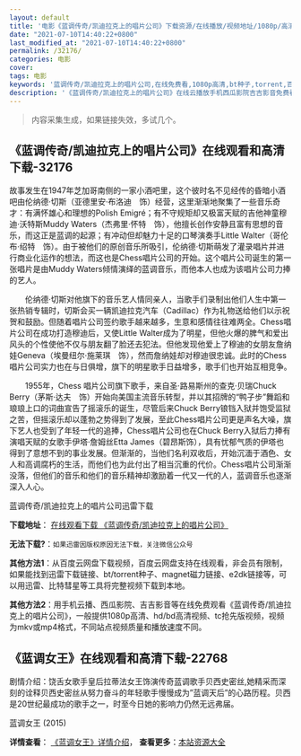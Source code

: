 ```yaml
---
layout: default
title: '电影《蓝调传奇/凯迪拉克上的唱片公司》下载资源/在线播放/视频地址/1080p/高清/蓝光'
date: "2021-07-10T14:40:22+0800"
last_modified_at: "2021-07-10T14:40:22+0800"
permalink: /32176/
categories: 电影
cover:
tags: 电影
keywords: '蓝调传奇/凯迪拉克上的唱片公司,在线免费看,1080p高清,bt种子,torrent,百度云盘,magnet,磁力链,迅雷下载资源'
description: '《蓝调传奇/凯迪拉克上的唱片公司》在线云播放手机西瓜影院吉吉影音免费看，1080p高清bd/hd未删减完整版和tc抢先枪版，mkv/mp4格式，附带bt/torrent种子、magnet/磁力链、百度云盘、网盘资源迅雷下载链接'
---
```


>内容采集生成，如果链接失效，多试几个。


## 《蓝调传奇/凯迪拉克上的唱片公司》在线观看和高清下载-32176

故事发生在1947年芝加哥南侧的一家小酒吧里，这个彼时名不见经传的昏暗小酒吧由伦纳德&middot;切斯（亚德里安&middot;布洛迪　饰）经营，这里渐渐地聚集了一些音乐奇才：有满怀雄心和理想的Polish Emigré；有不守规矩却又极富天赋的吉他神童穆迪&middot;沃特斯Muddy Waters（杰弗里·怀特　饰），他擅长创作安静且富有思想的音乐，而这正是蓝调的起源；有冲动但却魅力十足的口琴演奏手Little Walter（哥伦布·绍特　饰）。由于被他们的原创音乐所吸引，伦纳德·切斯萌发了灌录唱片并进行商业化运作的想法，而这也是Chess唱片公司的开始。这个唱片公司诞生的第一张唱片是由Muddy Waters倾情演绎的蓝调音乐，而他本人也成为该唱片公司力捧的艺人。</p>　　伦纳德&middot;切斯对他旗下的音乐艺人情同亲人，当歌手们录制出他们人生中第一张热销专辑时，切斯会买一辆凯迪拉克汽车（Cadillac）作为礼物送给他们以示祝贺和鼓励。但随着唱片公司签约歌手越来越多，生意和感情往往难两全。Chess唱片公司在成功打造穆迪后，又使Little Walter成为了明星，但他火爆的脾气和爱出风头的个性使他不仅与朋友翻了脸还去犯法。但他发现他爱上了穆迪的女朋友詹纳娃Geneva（埃曼纽尔&middot;施莱琪　饰），然而詹纳娃却对穆迪很忠诚。此时的Chess唱片公司实力也在与日俱增，旗下的明星歌手日益增多，歌手们也开始互相竞争。</p>　　1955年，Chess 唱片公司旗下歌手，来自圣·路易斯州的查克&middot;贝瑞Chuck Berry（茅斯&middot;达夫　饰）开始向美国主流音乐转型，并以其招牌的&ldquo;鸭子步&rdquo;舞蹈和琅琅上口的词曲宣告了摇滚乐的诞生，尽管后来Chuck Berry锒铛入狱并饱受监狱之苦，但摇滚乐却以蓬勃之势得到了发展，至此Chess唱片公司更是声名大噪，旗下艺人也受到了年轻一代的追捧，Chess唱片公司也在Chuck Berry入狱后力捧有演唱天赋的女歌手伊塔·詹姆丝Etta James（碧昂斯饰），具有忧郁气质的伊塔也得到了意想不到的事业发展。但渐渐的，当他们名利双收后，开始沉湎于酒色、女人和高调腐朽的生活，而他们也为此付出了相当沉重的代价。Chess唱片公司渐渐没落，但他们的音乐和他们的音乐精神却激励着一代又一代的人，蓝调音乐也逐渐深入人心。</p>


蓝调传奇/凯迪拉克上的唱片公司迅雷下载

**下载地址**： [在线观看下载 《蓝调传奇/凯迪拉克上的唱片公司》](https://www.993dy.com//vod-detail-id-16519.html) 


**无法下载?**：`如果迅雷因版权原因无法下载，关注微信公众号 `

**其他方法1**：从百度云网盘下载视频，百度云网盘支持在线观看，非会员有限制，如果能找到迅雷下载链接、bt/torrent种子、magnet磁力链接、e2dk链接等，可以用迅雷、比特彗星等工具将完整视频下载到本地。

**其他方法2**：用手机云播、西瓜影院、吉吉影音等在线免费观看《蓝调传奇/凯迪拉克上的唱片公司》，一般提供1080p高清、hd/bd高清视频、tc抢先版视频，视频为mkv或mp4格式，不同站点视频质量和播放速度不同。


## 《蓝调女王》在线观看和高清下载-22768

剧情介绍：饶舌女歌手皇后拉蒂法女王饰演传奇蓝调歌手贝西史密丝,她精采而深刻的诠释贝西史密丝从努力奋斗的年轻歌手慢慢成为”蓝调天后”的心路历程。贝西是20世纪最成功的歌手之一，时至今日她的影响力仍然无远弗届。


蓝调女王 (2015)

**详情查看**： [《蓝调女王》详情介绍](/movie/22768/)， **查看更多**：[本站资源大全](/movie/t/all/)

